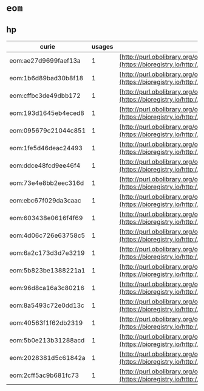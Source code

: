 # `eom`

## hp

| curie                |   usages | nodes                                                                                                         |
|----------------------|----------|---------------------------------------------------------------------------------------------------------------|
| eom:ae27d9699faef13a |        1 | [http://purl.obolibrary.org/obo/HP:0008569](https://bioregistry.io/http://purl.obolibrary.org/obo/HP:0008569) |
| eom:1b6d89bad30b8f18 |        1 | [http://purl.obolibrary.org/obo/HP:0030021](https://bioregistry.io/http://purl.obolibrary.org/obo/HP:0030021) |
| eom:cffbc3de49dbb172 |        1 | [http://purl.obolibrary.org/obo/HP:0030022](https://bioregistry.io/http://purl.obolibrary.org/obo/HP:0030022) |
| eom:193d1645eb4eced8 |        1 | [http://purl.obolibrary.org/obo/HP:0030023](https://bioregistry.io/http://purl.obolibrary.org/obo/HP:0030023) |
| eom:095679c21044c851 |        1 | [http://purl.obolibrary.org/obo/HP:0030024](https://bioregistry.io/http://purl.obolibrary.org/obo/HP:0030024) |
| eom:1fe5d46deac24493 |        1 | [http://purl.obolibrary.org/obo/HP:0030025](https://bioregistry.io/http://purl.obolibrary.org/obo/HP:0030025) |
| eom:ddce48fcd9ee46f4 |        1 | [http://purl.obolibrary.org/obo/HP:0030026](https://bioregistry.io/http://purl.obolibrary.org/obo/HP:0030026) |
| eom:73e4e8bb2eec316d |        1 | [http://purl.obolibrary.org/obo/HP:0030028](https://bioregistry.io/http://purl.obolibrary.org/obo/HP:0030028) |
| eom:ebc67f029da3caac |        1 | [http://purl.obolibrary.org/obo/HP:0030029](https://bioregistry.io/http://purl.obolibrary.org/obo/HP:0030029) |
| eom:603438e0616f4f69 |        1 | [http://purl.obolibrary.org/obo/HP:0030030](https://bioregistry.io/http://purl.obolibrary.org/obo/HP:0030030) |
| eom:4d06c726e63758c5 |        1 | [http://purl.obolibrary.org/obo/HP:0030031](https://bioregistry.io/http://purl.obolibrary.org/obo/HP:0030031) |
| eom:6a2c173d3d7e3219 |        1 | [http://purl.obolibrary.org/obo/HP:0030032](https://bioregistry.io/http://purl.obolibrary.org/obo/HP:0030032) |
| eom:5b823be1388221a1 |        1 | [http://purl.obolibrary.org/obo/HP:0030033](https://bioregistry.io/http://purl.obolibrary.org/obo/HP:0030033) |
| eom:96d8ca16a3c80216 |        1 | [http://purl.obolibrary.org/obo/HP:0400000](https://bioregistry.io/http://purl.obolibrary.org/obo/HP:0400000) |
| eom:8a5493c72e0dd13c |        1 | [http://purl.obolibrary.org/obo/HP:0400001](https://bioregistry.io/http://purl.obolibrary.org/obo/HP:0400001) |
| eom:40563f1f62db2319 |        1 | [http://purl.obolibrary.org/obo/HP:0400002](https://bioregistry.io/http://purl.obolibrary.org/obo/HP:0400002) |
| eom:5b0e213b31288acd |        1 | [http://purl.obolibrary.org/obo/HP:0400003](https://bioregistry.io/http://purl.obolibrary.org/obo/HP:0400003) |
| eom:2028381d5c61842a |        1 | [http://purl.obolibrary.org/obo/HP:0400004](https://bioregistry.io/http://purl.obolibrary.org/obo/HP:0400004) |
| eom:2cff5ac9b681fc73 |        1 | [http://purl.obolibrary.org/obo/HP:0400005](https://bioregistry.io/http://purl.obolibrary.org/obo/HP:0400005) |

